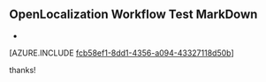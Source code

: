 ## OpenLocalization Workflow Test MarkDown
* 

[AZURE.INCLUDE [fcb58ef1-8dd1-4356-a094-43327118d50b](calleeMd1.md)]

 
thanks!